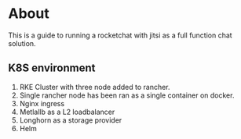 # About
This is a guide to running a rocketchat with jitsi as a full function chat solution.
## K8S environment
1. RKE Cluster with three node added to rancher.
2. Single rancher node has been ran as a single container on docker.
3. Nginx ingress
4. Metlallb as a L2 loadbalancer
5. Longhorn as a storage provider
6. Helm

